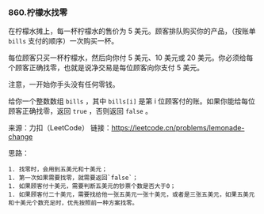 ### 860.柠檬水找零

在柠檬水摊上，每一杯柠檬水的售价为 5 美元。顾客排队购买你的产品，（按账单 `bills` 支付的顺序）一次购买一杯。

每位顾客只买一杯柠檬水，然后向你付 5 美元、10 美元或 20 美元。你必须给每个顾客正确找零，也就是说净交易是每位顾客向你支付 5 美元。

注意，一开始你手头没有任何零钱。

给你一个整数数组 `bills` ，其中 `bills[i]` 是第 i 位顾客付的账。如果你能给每位顾客正确找零，返回 `true` ，否则返回 `false` 。

来源：力扣（LeetCode）
链接：https://leetcode.cn/problems/lemonade-change



思路：

	1. 找零时，会用到五美元和十美元；
	1. 第一次如果需要找零，就需要返回`false`；
	1. 如果顾客付十美元，需要判断五美元的钞票个数是否大于0；
	1. 如果顾客付二十美元，需要找给他一张五美元一张十美元，或者是三张五美元，如果五美元和十美元个数充足时，优先按照前一种方案找零。